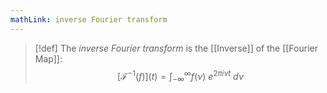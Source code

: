 ```yaml
---
mathLink: inverse Fourier transform
---
```

>[!def]
>The *inverse Fourier transform* is the [[Inverse]] of the [[Fourier Map]]: $$[\mathcal{F}^{-1}(f)](t)=\int_{-\infty}^{\infty}f(\nu)~e^{2\pi i \nu t}\ d \nu$$
